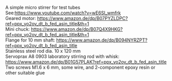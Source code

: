 A simple micro stirrer for test tubes \
See:https://www.youtube.com/watch?v=wE6SI_wmfrk \
Geared motor: https://www.amazon.de/dp/B07PYZLDPC?ref=ppx_yo2ov_dt_b_fed_asin_title&th=1 \
Mini chuck: https://www.amazon.de/dp/B07Q4X9HKG?ref=ppx_yo2ov_dt_b_fed_asin_title&th=1 \
Flange for 10 mm shaft: https://www.amazon.de/dp/B094NYRZPT?ref=ppx_yo2ov_dt_b_fed_asin_title \
Stainless steel rod dia. 10 x 120 mm \
Servoprax A8 0903 laboratory stirring rod with whisk: https://www.amazon.de/dp/B01G57PLAK?ref=ppx_yo2ov_dt_b_fed_asin_title \
Two screws M1.6 x 6 mm, some wire, and 2-component epoxy resin or other suitable glue
